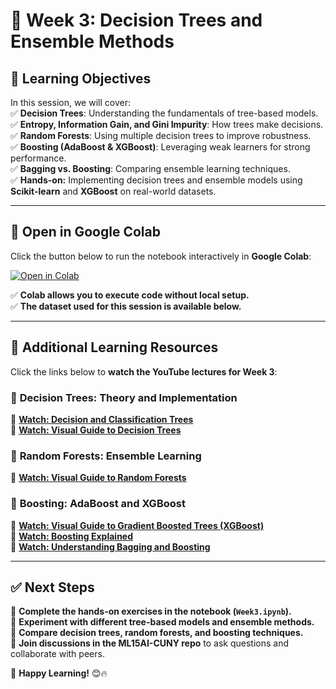 # 📌 Week 3: Decision Trees and Ensemble Methods  

## 🎯 Learning Objectives  
In this session, we will cover:  
✅ **Decision Trees**: Understanding the fundamentals of tree-based models.  
✅ **Entropy, Information Gain, and Gini Impurity**: How trees make decisions.  
✅ **Random Forests**: Using multiple decision trees to improve robustness.  
✅ **Boosting (AdaBoost & XGBoost)**: Leveraging weak learners for strong performance.  
✅ **Bagging vs. Boosting**: Comparing ensemble learning techniques.  
✅ **Hands-on:** Implementing decision trees and ensemble models using **Scikit-learn** and **XGBoost** on real-world datasets.  

---

## 📂 Open in Google Colab  
Click the button below to run the notebook interactively in **Google Colab**:  

[![Open in Colab](https://colab.research.google.com/assets/colab-badge.svg)](https://colab.research.google.com/github/PKhosravi-CityTech/ML15AI-CUNY/blob/main/Week3/Week3.ipynb)  

✅ **Colab allows you to execute code without local setup.**  
✅ **The dataset used for this session is available below.**  

---

## 🎥 Additional Learning Resources  

Click the links below to **watch the YouTube lectures for Week 3**:  

### 🔹 **Decision Trees: Theory and Implementation**  
📌 **[Watch: Decision and Classification Trees](https://youtu.be/_L39rN6gz7Y?si=FqYTTprD23Z4kiMx)**  
📌 **[Watch: Visual Guide to Decision Trees](https://youtu.be/zs6yHVtxyv8?si=Z7zGVMB1evGDVvZk)** 

### 🔹 **Random Forests: Ensemble Learning**  
📌 **[Watch: Visual Guide to Random Forests](https://youtu.be/cIbj0WuK41w?si=gyNdD6MtvpZW0h7t)**  

### 🔹 **Boosting: AdaBoost and XGBoost**  
📌 **[Watch: Visual Guide to Gradient Boosted Trees (XGBoost)](https://youtu.be/TyvYZ26alZs?si=-X6Be2Xf86Lp-uqG)**  
📌 **[Watch: Boosting Explained](https://youtu.be/GM3CDQfQ4sw?si=DPSxOZeUphK-bkFM)**   
📌 **[Watch: Understanding Bagging and Boosting](https://youtu.be/tjy0yL1rRRU?si=hoXgppflPeoNZq-0)**  

---

## ✅ Next Steps  
📌 **Complete the hands-on exercises in the notebook (`Week3.ipynb`).**  
📌 **Experiment with different tree-based models and ensemble methods.**  
📌 **Compare decision trees, random forests, and boosting techniques.**  
📌 **Join discussions in the ML15AI-CUNY repo** to ask questions and collaborate with peers.  

🚀 **Happy Learning!** 😊🔥  

